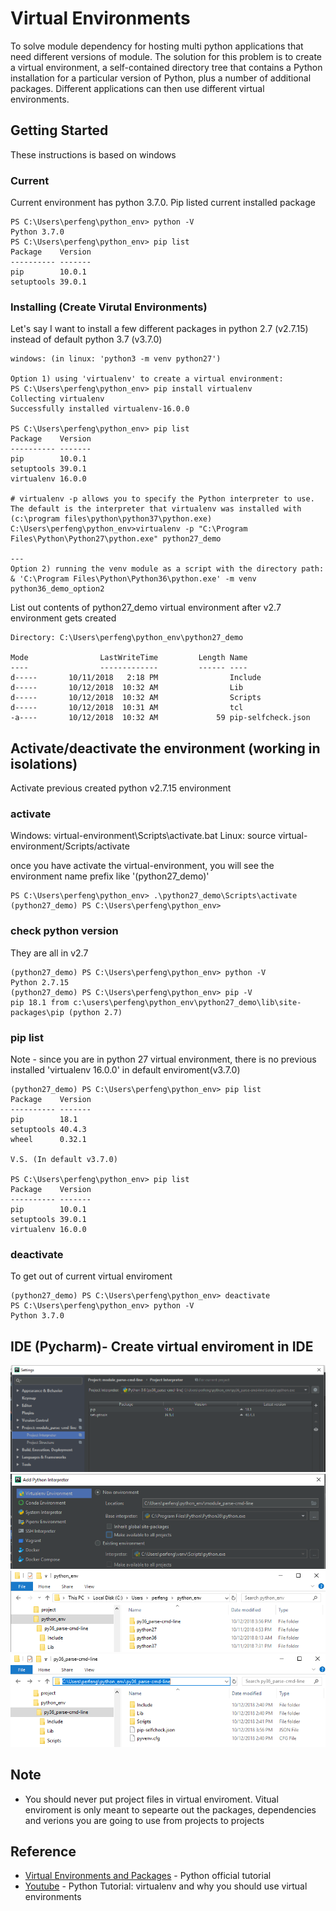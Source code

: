 # Virtual Environments
To solve module dependency for hosting multi python applications that need different versions of module. The solution for this problem is to create a virtual environment, a self-contained directory tree that contains a Python installation for a particular version of Python, plus a number of additional packages.
Different applications can then use different virtual environments.

## Getting Started

These instructions is based on windows

### Current

Current environment has python 3.7.0. Pip listed current installed package

```
PS C:\Users\perfeng\python_env> python -V
Python 3.7.0
PS C:\Users\perfeng\python_env> pip list
Package    Version
---------- -------
pip        10.0.1
setuptools 39.0.1
```

### Installing (Create Virutal Environments)

Let's say I want to install a few different packages in python 2.7 (v2.7.15) instead of default python 3.7 (v3.7.0)

```
windows: (in linux: 'python3 -m venv python27')

Option 1) using 'virtualenv' to create a virtual environment:
PS C:\Users\perfeng\python_env> pip install virtualenv
Collecting virtualenv
Successfully installed virtualenv-16.0.0

PS C:\Users\perfeng\python_env> pip list
Package    Version
---------- -------
pip        10.0.1
setuptools 39.0.1
virtualenv 16.0.0

# virtualenv -p allows you to specify the Python interpreter to use. The default is the interpreter that virtualenv was installed with (c:\program files\python\python37\python.exe)
C:\Users\perfeng\python_env>virtualenv -p "C:\Program Files\Python\Python27\python.exe" python27_demo

---
Option 2) running the venv module as a script with the directory path:
& 'C:\Program Files\Python\Python36\python.exe' -m venv python36_demo_option2

```

List out contents of python27_demo virtual environment after v2.7 environment gets created

```
Directory: C:\Users\perfeng\python_env\python27_demo

Mode                LastWriteTime         Length Name
----                -------------         ------ ----
d-----       10/11/2018   2:18 PM                Include
d-----       10/12/2018  10:32 AM                Lib
d-----       10/12/2018  10:32 AM                Scripts
d-----       10/12/2018  10:31 AM                tcl
-a----       10/12/2018  10:32 AM             59 pip-selfcheck.json
```

## Activate/deactivate the environment (working in isolations)

Activate previous created python v2.7.15 environment

### activate

Windows: virtual-environment\Scripts\activate.bat
Linux: source virtual-environment/Scripts/activate

once you have activate the virtual-environment, you will see the environment name prefix like '(python27_demo)'
```
PS C:\Users\perfeng\python_env> .\python27_demo\Scripts\activate
(python27_demo) PS C:\Users\perfeng\python_env>
```

### check python version

They are all in v2.7

```
(python27_demo) PS C:\Users\perfeng\python_env> python -V
Python 2.7.15
(python27_demo) PS C:\Users\perfeng\python_env> pip -V
pip 18.1 from c:\users\perfeng\python_env\python27_demo\lib\site-packages\pip (python 2.7)
```

### pip list 
Note - since you are in python 27 virtual environment, there is no previous installed 'virtualenv 16.0.0' in default enviroment(v3.7.0)
```
(python27_demo) PS C:\Users\perfeng\python_env> pip list
Package    Version
---------- -------
pip        18.1
setuptools 40.4.3
wheel      0.32.1

V.S. (In default v3.7.0)

PS C:\Users\perfeng\python_env> pip list
Package    Version
---------- -------
pip        10.0.1
setuptools 39.0.1
virtualenv 16.0.0

```

### deactivate
To get out of current virtual enviroment
```
(python27_demo) PS C:\Users\perfeng\python_env> deactivate
PS C:\Users\perfeng\python_env> python -V
Python 3.7.0
```

## IDE (Pycharm)- Create virtual enviroment in IDE
![alt text](./jpg/ScreenHunter%20148.png)
![alt text](./jpg/ScreenHunter%20150.png)
![alt text](./jpg/ScreenHunter%20152.png)
![alt text](./jpg/ScreenHunter%20151.png)

## Note
* You should never put project files in virtual enviroment. Vitual enviroment is only meant to sepearte out the packages, dependencies and verions you are going to use from projects to projects

## Reference

* [Virtual Environments and Packages](https://docs.python.org/3.7/tutorial/venv.html#creating-virtual-environments) - Python official tutorial
* [Youtube](https://www.youtube.com/watch?v=N5vscPTWKOk) - Python Tutorial: virtualenv and why you should use virtual environments


